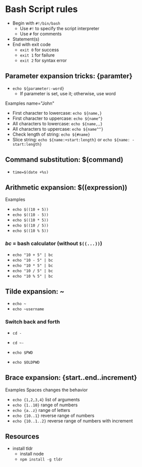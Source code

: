 # Bash Script rules

- Begin with `#!/bin/bash`
  - Use `#!` to specify the script interpreter
  - Use `#` for comments
- Statement(s)
- End with exit code
  - `exit 0` for success
  - `exit 1` for failure
  - `exit 2` for syntax error

## **Parameter expansion tricks**: {paramter}

- `echo ${parameter:-word}`
  - If parameter is set, use it; otherwise, use word

Examples
name="John"

- First character to lowercase: `echo ${name,}`
- First character to uppercase: `echo ${name^}`
- All characters to lowercase: `echo ${name,,}`
- All characters to uppercase: `echo ${name^^}`
- Check length of string: `echo ${#name}`
- Slice string: `echo ${name:+start:length}` or `echo ${name: -start:length}`

## **Command substitution**: $(command)

- `time=$(date +%s)`

## **Arithmetic expansion**: $((expression))

Examples

- `echo $((10 + 5))`
- `echo $((10 - 5))`
- `echo $((10 * 5))`
- `echo $((10 / 5))`
- `echo $((10 % 5))`

### *bc* = bash calculator (without `$((...))`)

- `echo "10 + 5" | bc`
- `echo "10 - 5" | bc`
- `echo "10 * 5" | bc`
- `echo "10 / 5" | bc`
- `echo "10 % 5" | bc`

## **Tilde expansion:** ~

- `echo ~`
- `echo ~username`

### Switch back and forth

- `cd -`
- `cd ~-`

- `echo $PWD`
- `echo $OLDPWD`

## **Brace expansion**: {start..end..increment}

Examples
Spaces changes the behavior

- `echo {1,2,3,4}` list of arguments
- `echo {1..10}` range of numbers
- `echo {a..z}` range of letters
- `echo {10..1}` reverse range of numbers
- `echo {10..1..2}` reverse range of numbers with increment

## Resources

- install tldr
  - install node
  - `npm install -g tldr`
